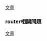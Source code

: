 [文章](https://medium.com/@aaa24295234/%E5%B0%87create-react-app%E4%BD%88%E7%BD%B2%E5%88%B0github-pages-1a7ba468861a)

<h3>router相關問題</h3>

[文章](https://medium.com/@arijit_chowdhury/deploy-react-app-with-react-router-to-github-pages-for-free-569377f483f)

